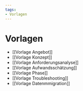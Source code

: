 ```yaml
---
tags:
- Vorlagen
---
```


# Vorlagen

* [[Vorlage Angebot]]
* [[Vorlage Konzept]]
* [[Vorlage Anforderungsanalyse]]
* [[Vorlage Aufwandsschätzung]]
* [[Vorlage Phase]]
* [[Vorlage Troubleshooting]]
* [[Vorlage Datenmmigration]]